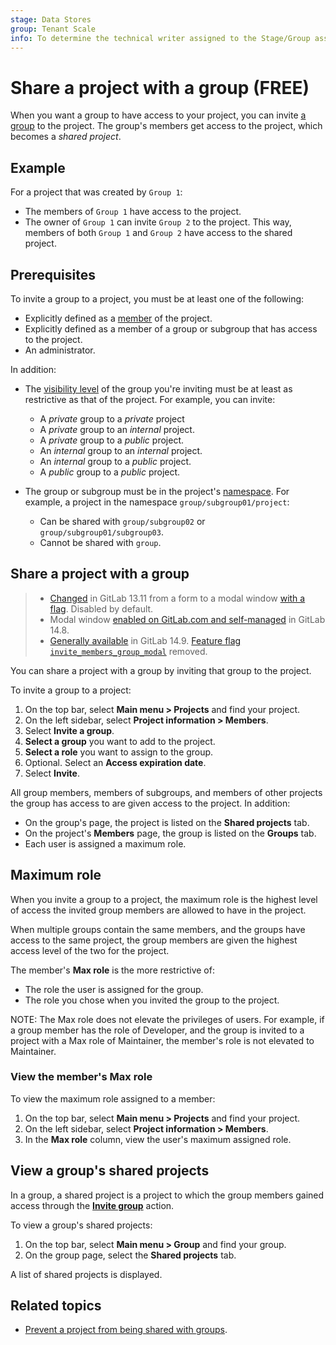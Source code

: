 ```yaml
---
stage: Data Stores
group: Tenant Scale
info: To determine the technical writer assigned to the Stage/Group associated with this page, see https://about.gitlab.com/handbook/product/ux/technical-writing/#assignments
---
```


# Share a project with a group **(FREE)**

When you want a group to have access to your project,
you can invite [a group](../../group/index.md) to the project.
The group's members get access to the project, which becomes a *shared project*.

## Example

For a project that was created by `Group 1`:

- The members of `Group 1` have access to the project.
- The owner of `Group 1` can invite `Group 2` to the project.
This way, members of both `Group 1` and `Group 2` have access to the shared project.

## Prerequisites

To invite a group to a project, you must be at least one of the following:

- Explicitly defined as a [member](index.md) of the project.
- Explicitly defined as a member of a group or subgroup that has access to the project.
- An administrator.

In addition:

- The [visibility level](../../public_access.md#project-and-group-visibility) of the group you're inviting
must be at least as restrictive as that of the project. For example, you can invite:
  - A _private_ group to a _private_ project
  - A _private_ group to an _internal_ project.
  - A _private_ group to a _public_ project.
  - An _internal_ group to an _internal_ project.
  - An _internal_ group to a _public_ project.
  - A _public_ group to a _public_ project.

- The group or subgroup must be in the project's [namespace](../../namespace/index.md).
  For example, a project in the namespace `group/subgroup01/project`:
  - Can be shared with `group/subgroup02` or `group/subgroup01/subgroup03`.
  - Cannot be shared with `group`.

## Share a project with a group

> - [Changed](https://gitlab.com/gitlab-org/gitlab/-/issues/247208) in GitLab 13.11 from a form to a modal
    window [with a flag](../../feature_flags.md). Disabled by default.
> - Modal window [enabled on GitLab.com and self-managed](https://gitlab.com/gitlab-org/gitlab/-/issues/247208)
    in GitLab 14.8.
> - [Generally available](https://gitlab.com/gitlab-org/gitlab/-/issues/352526) in GitLab 14.9.
    [Feature flag `invite_members_group_modal`](https://gitlab.com/gitlab-org/gitlab/-/issues/352526) removed.

You can share a project with a group by inviting that group to the project.

To invite a group to a project:

1. On the top bar, select **Main menu > Projects** and find your project.
1. On the left sidebar, select **Project information > Members**.
1. Select **Invite a group**.
1. **Select a group** you want to add to the project.
1. **Select a role** you want to assign to the group.
1. Optional. Select an **Access expiration date**.
1. Select **Invite**.

All group members, members of subgroups, and members of other projects the group has access to
are given access to the project. In addition:

- On the group's page, the project is listed on the **Shared projects** tab.
- On the project's **Members** page, the group is listed on the **Groups** tab.
- Each user is assigned a maximum role.

## Maximum role

When you invite a group to a project, the maximum role is the highest level of access the invited group members are allowed to have in the project.

When multiple groups contain the same members, and the groups
have access to the same project, the group members are
given the highest access level of the two for the project.

The member's **Max role** is the more restrictive of:

- The role the user is assigned for the group.
- The role you chose when you invited the group to the project.

NOTE:
The Max role does not elevate the privileges of users.
For example, if a group member has the role of Developer, and the group is invited to a project with a Max role of Maintainer, the member's role is not elevated to Maintainer.

### View the member's Max role

To view the maximum role assigned to a member:

1. On the top bar, select **Main menu > Projects** and find your project.
1. On the left sidebar, select **Project information > Members**.
1. In the **Max role** column, view the user's maximum assigned role.

## View a group's shared projects

In a group, a shared project is a project to which the group members gained access through the [**Invite group**](#share-a-project-with-a-group) action.

To view a group's shared projects:

1. On the top bar, select **Main menu > Group** and find your group.
1. On the group page, select the **Shared projects** tab.

A list of shared projects is displayed.

## Related topics

- [Prevent a project from being shared with groups](../../group/access_and_permissions.md#prevent-a-project-from-being-shared-with-groups).
